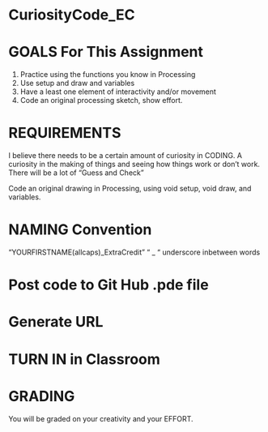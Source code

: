 # CuriosityCode_EC

# GOALS For This Assignment

1. Practice using the functions you know in Processing 
2. Use setup and draw and variables
3. Have a least one element of interactivity and/or movement
4. Code an original processing sketch, show effort.


# REQUIREMENTS 

I believe there needs to be a certain amount of curiosity in CODING.
A curiosity in the making of things and seeing how things work or don’t work. 
There will be a lot of “Guess and Check”

Code an original drawing in Processing, using void setup, void draw, and variables. 


# NAMING Convention

“YOURFIRSTNAME(allcaps)_ExtraCredit”
“ _ “ underscore inbetween words


# Post code to Git Hub .pde file
# Generate URL
# TURN IN in Classroom


# GRADING 

You will be graded on your creativity and your EFFORT. 




